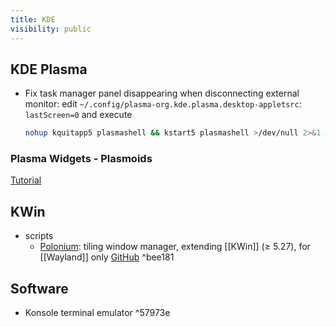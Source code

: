 ```yaml
---
title: KDE
visibility: public
---
```


## KDE Plasma

- Fix task manager panel disappearing when disconnecting external monitor: edit `~/.config/plasma-org.kde.plasma.desktop-appletsrc`: `lastScreen=0`
  and execute

  ```bash
  nohup kquitapp5 plasmashell && kstart5 plasmashell >/dev/null 2>&1 &
  ```

### Plasma Widgets - Plasmoids

[Tutorial](https://develop.kde.org/docs/extend/plasma/widget/)

## KWin

- scripts
    - [Polonium](https://zeroxoneafour.github.io/polonium/): tiling window manager, extending [[KWin]] ($\geq$ 5.27), for [[Wayland]] only
      [GitHub](https://github.com/zeroxoneafour/polonium) ^bee181

## Software

- Konsole terminal emulator ^57973e
